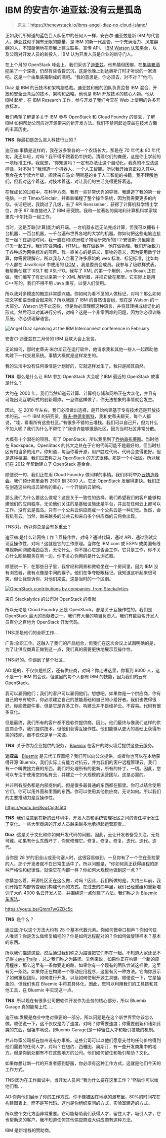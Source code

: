 # IBM 的安吉尔·迪亚兹:没有云是孤岛

> 原文：<https://thenewstack.io/ibms-angel-diaz-no-cloud-island/>

正如我们所知道的蓝色巨人队伍中的任何人一样，安吉尔·迪亚兹是新 IBM 的代言人。迪亚兹似乎拥有无限的能量，是 IBM 的新一代高管，一个充满活力、风度翩翩的人，不知疲倦地在商展上建立联系，宣传 API、 [IBM Watson 认知平台](http://www.ibm.com/smarterplanet/us/en/ibmwatson/)，以及公司对开发人员的新投入，IBM 认为开发人员是企业的新守门人。

在上个月的 OpenStack 峰会上，我们采访了[迪亚兹](https://twitter.com/angelluisdiaz)。他热情但困倦，在[集装箱酒吧](https://www.yelp.com/biz/container-bar-austin)呆了一个深夜，仍然有些昏昏沉沉，这是他晚上到达奥斯汀时才听说的一家酒吧。这是一个由集装箱制成的酒吧。“我的意思是，你必须去，对不对？”他问。

Diaz 是 IBM 的云技术和架构副总裁。迪亚兹和他的团队负责监督 IBM 混合、开放和安全云背后的技术、架构和战略。他也是 IBM 开放技术的核心人物。他从 IBM 起步，在 IBM Research 工作，参与开发了我们今天在 Web 上使用的许多开放标准。

我们希望了解更多关于 IBM 参与 OpenStack 和 Cloud Foundry 的信息，了解 IBM 如何帮助公司应对开源带来的新开发方法。我们不禁问起迪亚兹在技术方面的丰富历史。

**TNS** :你最初是怎么进入科技行业的？

迪亚兹:事情是这样的，我在波多黎各的一个农场长大。那是在 70 年代末 80 年代初，我还年轻，对吗？我不得不跟着奶牛挤奶，清理它们的粪便，这是你上学前的一项标准工作。我就想，“你知道吗？一定有办法让这个自动化。我真的不应该这样做，对不对？”我想造一个机器人，一个人工智能。所以我开始真正投入其中。我会在大学读六年级，阅读来自马文·明斯基的关于人工智能的书籍。我不理解他们，但我对这个着迷，对技术着迷，对让我们的生活变得更好着迷。

在我成长的过程中，在科学方面，我有一些非常优秀的导师。我建造了我的第一台电脑，一台 Timex/Sinclair，并重新编程了整个操作系统，因为我需要更多的内存。长话短说，我跳过了几级，去了 RPI Rensselaer，获得了计算机科学博士学位，并于 97 年直接进入了 IBM 研究院。我和一位著名的奥地利计算机科学家埃里克·卡尔托芬一起工作。

当时，这是互联[计算]能力的开端。一台机器永远无法完成计算，但我可以拥有十台机器，一百台机器，一千台遍布世界各地的大学的机器。你如何把这些电脑连接在一起？在那段时间，我一直在和(欧洲粒子物理研究所的)T2·安德斯·贝里隆德(T3)一起工作。我们在做网络，HTML。我在做数学，他在做物理。我们开始致力于各种成为网络标准的项目。我一直关心的是语义，事物的意义，因为要用数学计算，你需要理解它。所以我与人合著了许多原始的 web 标准、标记标准，比如每个人都在 JavaScript 中使用的 [DOM](https://www.w3.org/TR/2004/NOTE-DOM-Requirements-20040226/) 。我是委员会成员。我参与了级联样式表。我帮助创建了 XSLT 和 XSL-FO。我写了 XML 的第一个用例，Jon Bosak 正在做。我们编写了有史以来第一个 XML 解析器，并把它放在那里。它实际上是用 C++写的，我们不得不用 Java 重写，以便人们使用。

所以我对多模态的概念非常感兴趣。你如何为看不见的人做标记，对吗？那么如何把文字和语音结合起来呢？所以我跑了 IBM 的自然语言组，现在是 Watson 的一大部分。Watson 远不止这些，但是你必须理解这种语言，并将其转换成标记化的形式，然后可以对其进行分析，对吗？这是一个非常困难的问题，因为你必须训练系统，你必须理解语言。

![Angel Diaz speaking at the IBM Interconnect conference in February.](img/b45a7da743e36854152e7acaeb003b05.png)

安吉尔·迪亚兹在二月份的 IBM 互联大会上发言。

无论如何，那时史蒂夫·米尔斯正在运行软件，他请求我和其他一些人一起帮助他构建下一代交易系统。事情大概就是这样发生的。

我的生活中没有任何事情是计划好的，它就这样发生了。我只是顺其自然。

**TNS** :那么是什么让 IBM 参加 OpenStack 大会呢？IBM 最近的 OpenStack 故事是什么？

大约在 2000 年，我们当然知道云计算、计算机存储和网络正在大众化，并且有可能出现互联网式的创新爆炸。一旦你这样做了，你无法想象的事情就会发生。

因此，在 2010 年左右，我们必须做出选择，是开始构建基于专有技术还是开放技术的云。一个 IBM 的研究员，[戴夫·林德奎斯特](https://twitter.com/d_lindquist)，我和史蒂夫聊天，每个人都说，“哇，看看所有这些社区。”有很多不错的云堆栈。我们可以自己开，但为什么不加入呢？我们为什么不帮忙？“我也许能够激励社区，因为当时社区非常分散。

大概有十个潜在的项目。有了 OpenStack，所以我见到了[乔纳森布莱斯](https://twitter.com/jbryce?lang=en)。当时他在 Rackspace。OpenStack 的伟大之处在于它的代码可能不是最好的，但当时社区有相当多的用户。你知道，每当你看开源，用户胜过代码。代码会变得更好。但是这种氛围，我们过去称之为 OpenStack 的方式很棒。那是一个小社区。所以我们在 2012 年帮助建立了 OpenStack 基金会。

顺便说一句，我们正在用 Cloud Foundry 做同样的事情。我们即将举办[云铸造峰会](https://www.cloudfoundry.org/events/)。我们预计那里会有 2500 到 3000 人。它比 OpenStack 发展得更快。我们正在创造这些构成云架构的重心，一个开放的云架构。

那么我们为什么要这么做呢？这是关于一致性的选择。我们希望我们的客户能够构建他们的应用程序，无论他们关注的是基础设施还是平台，并且在任何云上都可以工作。没有云是孤岛。只有一个公共云供应商或一个公共云是一种幻觉。当然，会有私有云。当然，越来越多的公共云和来自多个供应商的云将会出现。

TNS:对。所以你总是会有多重云？

迪亚兹:是什么让网络工作？互操作性，对吗？通过代码，通过 API，通过测试实现互操作性，对吗？这就是它的工作原理。当你在 IBM.com 或 ESPN 或美国有线电视新闻网或梅西百货，无论什么，你不担心它是否会工作。它只是工作，你不关心什么网络服务在另一边，你不关心你用的是什么浏览器。

顺便说一下，在那些日子里，我曾经和网景和微软坐在一个房间里，因为 IBM 没有浏览器，我有点像是中间的猴子。他们在争夺眨眼标记。我知道这听起来很可笑，但让我告诉你，对他们来说，这是当时的一个区别。

[![OpenStack contributions by companies, from Stackalytics](img/e58e7b28e4a45f2e94bf540e182fe375.png)](http://stackalytics.com/)

来自 Stackalytics 的公司对 OpenStack 的贡献

所以无论是 Cloud Foundry 还是 OpenStack，都是关于互操作性的。我们是 OpenStack 最大的贡献者之一。我们有大量的项目负责人。我们有数百名开发人员百分之百地为 OpenStack 开发代码。

TNS:那是他们的全职工作…

广告:全职工作。这融入了我们的产品组合，但我们在这次会议上试图明确的是，为了让供应商真正做到这一点，我们真的需要更快地展示互操作性。

TNS:好的。你谈到了整个社区…

AD:是的，不仅仅是社区，还有供应商，对吗？你走进这里，你看到 9000 人，这不是一个 IBM 的会议，但这里的每个人都有 IBM 的技能，因为我们的云有 OpenStack。

我可以雇佣他们；我们的客户可以雇佣他们。想想吧。如果你是一个供应商，你有自己的专有软件，你必须建立自己的技能基础和自己的小爱好者。我们也做得很好。你能做那件事，但是它是许多工作。构建云并不是维护云。不容易。代码有很多变化。

但是最终，我们所有的客户都不是软件提供商。因此，他们最终与像我们这样的供应商合作，我们提供技术，但他们获得互操作性。他们能够从更大的基础上获得所需的技能，而不仅仅是单一来源。

**TNS** :关于你为企业提供的服务， [Bluemix](https://thenewstack.io/ibm-plant-bluemix-cloud-behind-firewall/) 在客户的防火墙后提供这些云服务。

**迪亚兹** : [Bluemix](http://www.ibm.com/cloud-computing/bluemix) 是云代工容器吧？我们可以向公众提供，或者你也可以在本地获得开源 Bluemix。我们实际上有能力对抗云，并为我们的客户远程管理云。我们有一个叫做接力赛的东西。我们将处理所有的更新，所有的补丁，一切。因此，您可以专注于使用您的私有云，并建立一个大规模的运营团队，这是必需的。

并非所有服务都是内部提供的。但是很多最普通的东西都在那里。你可以结合使用它们。你可以用外面和里面的东西。你可以使用其他供应商，无论如何。所以我们的主要推动力是互操作性。

https://youtu.be/8swCjq3s5t0

**TNS** :我们注意到在新的云环境中，开发人员和系统管理社区之间的责任平衡发生了变化。一些大型商店的开发人员越来越多地承担起运营职责…

**Diaz** :这是关于文化和你如何开发代码的问题。因此，云让开发者备受关注。无处可藏。如果有什么东西坏了，你就修理它。修复。修复。修复。迭代。迭代。迭代。

当你是 28 岁的旧金山或圣何塞人时，这很容易做到。一旦你有了一个住在圣拉蒙的人，那个开发者就不在日常生活中了。所以问题是，“你如何真正获得编程的那种严格性和纪律性，就像它在内部一样？你如何大规模地做到这一点？”

你猜怎么着，开源社区正在这么做，对吗？因此，我们所做的是，大约三年前，我们开始在内部转变我们构建代码的方式。在过去的四年里，我们已经重组和重新培训了大约 4000 名云开发人员，并围绕这一点创建了方法。我们称之为 [Bluemix 车库法](https://www.ibm.com/devops/method/)。

https://youtu.be/Qmm7wGZDc5c

**TNS** :是什么？

迪亚兹:所以这个方法大约有 25 个基本代数元素。你如何做单口相声？你如何任人唯贤？你是怎么做修复编程的？你是如何远程配对的？你如何做旋转样本？基本的东西。

所以我们描述这些，然后通过我们称之为路径把它们串在一起。不知道大家还记不记得 [Java Trails](https://docs.oracle.com/javase/tutorial/collections/) ，总之我们称之为路径。举例来说，如果你正在构建一个新的应用程序，那么这里有一条你要走的路。如果你有一个现有的团队尝试这样做，这里有另一条路。如果你正在构建一个移动应用程序，这里有另一种方法。它向你展示了如何重组团队，如何进行开发，以及如何使用开源工具链。顺便说一下，它是抽象的，但我们也在 Bluemix 中将其具体化。因此，您可以利用我们的工具链和其他工具，在 Bluemix 中实现这一点。

**TNS** :所以现在有很多公司把软件开发作为业务的核心部分，所以 Bluemix Garage 真的能帮上忙……

迪亚兹:发展是商业中绝对重要的一部分。所以问题是在这个新世界里你该怎么做。顺便说一下，这不仅仅是为了速度，对吗？你需要速度；你需要创新和诸如此类的东西，但坦率地说，[Bluemix Garage]是一种留住人才和吸引技能的机制。

并非每家公司都在加州设有办事处。这些公司可以以他们愿意支付的任何价格得到他们需要的任何人才，对吗？在纽约、西雅图、奥斯汀，有一些开发商集中的地方。但是你到处都有不在这些地方的公司。他们如何留住和吸引帮助？文化。

如果你想让新一代的开发者感到舒服，你必须有这种工作方式。这就是他们今天的工作方式。

TNS:因为在工作面试中，当开发人员问:“我为什么要在这里工作？”然后你可以给他们看…

AD:你向他们展示了你的工作方式，你不像被困在地狱的瀑布里，80%的时间花在构建图表上，而不是写代码。这也是你组织空间的方式，实验室建造的方式。

所以整个文化方面非常重要。它可能帮助我们获得人才，留住人才，吸引人才，它也帮助您的客户。我不知道任何其他供应商或大供应商有这种方法。

IBM 是新堆栈的赞助商。

<svg xmlns:xlink="http://www.w3.org/1999/xlink" viewBox="0 0 68 31" version="1.1"><title>Group</title> <desc>Created with Sketch.</desc></svg>